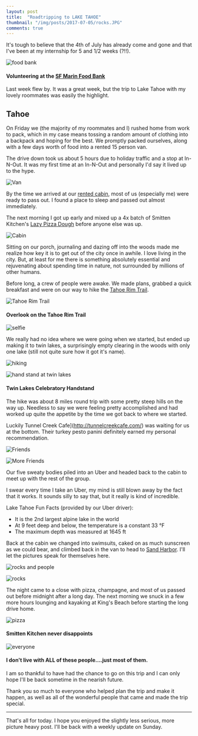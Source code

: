 ```yaml
---
layout: post
title:  "Roadtripping to LAKE TAHOE"
thumbnail: "/img/posts/2017-07-05/rocks.JPG"
comments: true
---
```


[banner]:/img/posts/2017-07-05/rocks.JPG
[handstand]:/img/posts/2017-07-05/handstand.jpg
[hike_crew]:/img/posts/2017-07-05/hike_crew.JPG
[hike_friends]:/img/posts/2017-07-05/hike_friends.jpg
[pizza]:/img/posts/2017-07-05/pizza.jpg
[rock_crew]:/img/posts/2017-07-05/rock_crew.jpg
[selfie]:/img/posts/2017-07-05/selfie.jpg
[view]:/img/posts/2017-07-05/view.jpg
[cabin]:/img/posts/2017-07-05/cabin.jpg
[everyone]:/img/posts/2017-07-05/everyone.jpeg
[hiking]:/img/posts/2017-07-05/hiking.jpg
[van]:/img/posts/2017-07-05/van.jpeg
[foodbank]:/img/posts/2017-07-05/foodbank.jpg

It's tough to believe that the 4th of July has already come and gone and that I've been at my internship for 5 and 1/2 weeks (?!!).

![food bank][foodbank]
#### Volunteering at the [SF Marin Food Bank](https://www.sfmfoodbank.org/)

Last week flew by. It was a great week, but the trip to Lake Tahoe with my lovely roommates was easily the highlight.

## Tahoe
On Friday we (the majority of my roommates and I) rushed home from work to pack, which in my case means tossing a random amount of clothing into a backpack and hoping for the best.  We promptly packed ourselves, along with a few days worth of food into a rented 15 person van.

The drive down took us about 5 hours due to holiday traffic and a stop at In-N-Out.  It was my first time at an In-N-Out and personally I'd say it lived up to the hype.

![Van][Van]

By the time we arrived at our [rented cabin](https://www.booking.com/hotel/us/wildwood-tahoe-vista-lodge-tahoe-vista.html#tab-main), most of us (especially me) were ready to pass out.  I found a place to sleep and passed out almost immediately.

The next morning I got up early and mixed up a 4x batch of Smitten Kitchen's [Lazy Pizza Dough](https://smittenkitchen.com/2013/10/lazy-pizza-dough-favorite-margarita-pizza/) before anyone else was up.

![Cabin][cabin]

Sitting on our porch, journaling and dazing off into the woods made me realize how key it is to get out of the city once in awhile.  I love living in the city. But, at least for me there is something absolutely essential and rejuvenating about spending time in nature, not surrounded by millions of other humans.

Before long, a crew of people were awake.  We made plans, grabbed a quick breakfast and were on our way to hike the [Tahoe Rim Trail](https://www.alltrails.com/trail/us/nevada/tahoe-rim-trail-trt-tahoe-meadows-to-twin-lakes).

![Tahoe Rim Trail][view]
#### Overlook on the Tahoe Rim Trail

![selfie][selfie]

We really had no idea where we were going when we started, but ended up making it to twin lakes, a surprisingly empty clearing in the woods with only one lake (still not quite sure how it got it's name).

![hiking][hiking]

![hand stand at twin lakes][handstand]
#### Twin Lakes Celebratory Handstand

The hike was about 8 miles round trip with some pretty steep hills on the way up.  Needless to say we were feeling pretty accomplished and had worked up quite the appetite by the time we got back to where we started.

Luckily Tunnel Creek Cafe](http://tunnelcreekcafe.com/) was waiting for us at the bottom.  Their turkey pesto panini definitely earned my personal recommendation.

![Friends][hike_crew]

![More Friends][hike_friends]

Our five sweaty bodies piled into an Uber and headed back to the cabin to meet up with the rest of the group.

I swear every time I take an Uber, my mind is still blown away by the fact that it works.  It sounds silly to say that, but it really is kind of incredible.

Lake Tahoe Fun Facts (provided by our Uber driver):
* It is the 2nd largest alpine lake in the world
* At 9 feet deep and below, the temperature is a constant 33 °F
* The maximum depth was measured at 1645 ft

Back at the cabin we changed into swimsuits, caked on as much sunscreen as we could bear, and climbed back in the van to head to [Sand Harbor](http://parks.nv.gov/parks/lake-tahoe-nevada-state-park).  I'll let the pictures speak for themselves here.

![rocks and people][rock_crew]

![rocks][banner]

The night came to a close with pizza, champagne, and most of us passed out before midnight after a long day.  The next morning we snuck in a few more hours lounging and kayaking at King's Beach before starting the long drive home.

![pizza][pizza]
#### Smitten Kitchen never disappoints

![everyone][everyone]
#### I don't live with ALL of these people....just most of them.

I am so thankful to have had the chance to go on this trip and I can only hope I'll be back sometime in the nearish future.

Thank you so much to everyone who helped plan the trip and make it happen, as well as all of the wonderful people that came and made the trip special.

_____

That's all for today.  I hope you enjoyed the slightly less serious, more picture heavy post.  I'll be back with a weekly update on Sunday.

